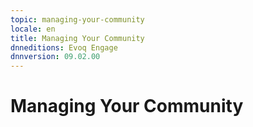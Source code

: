 ```yaml
---
topic: managing-your-community
locale: en
title: Managing Your Community
dnneditions: Evoq Engage
dnnversion: 09.02.00
---
```


# Managing Your Community